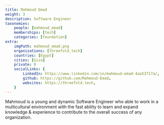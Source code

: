 ```yaml
---
title: Mahmoud Emad
weight: 3
description: Software Engineer
taxonomies:
    people: [mahmoud_emad]
    memberships: [tech]
    categories: [foundation]
extra:
    imgPath: mahmoud_emad.png
    organizations: [threefold_tech]
    countries: [Egypt]
    cities: [Giza]
    private: 0
    socialLinks: {
        LinkedIn: https://www.linkedin.com/in/mahmoud-emad-4aa53717a/,
        github: https://github.com/Mahmoud-Emad,
        websites: https://threefold.tech,
    }
---
```




Mahmoud is a young and dynamic Software Engineer who able to work in a multicultural environment with the fast ability to learn and expand knowledge & experience to contribute to the overall success of any organization.
